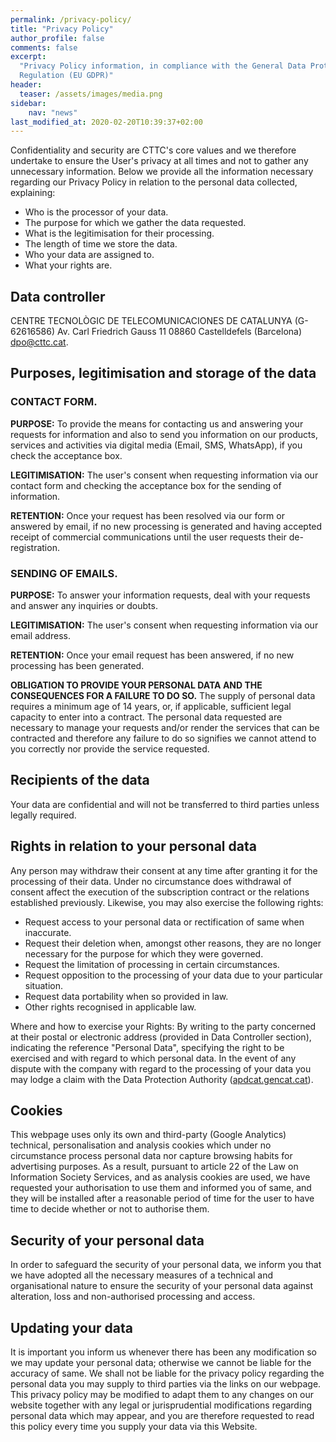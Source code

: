 ```yaml
---
permalink: /privacy-policy/
title: "Privacy Policy"
author_profile: false
comments: false
excerpt:
  "Privacy Policy information, in compliance with the General Data Protection
  Regulation (EU GDPR)"
header:
  teaser: /assets/images/media.png
sidebar:
    nav: "news"
last_modified_at: 2020-02-20T10:39:37+02:00
---
```



Confidentiality and security are CTTC's core values and we therefore undertake
to ensure the User's privacy at all times and not to gather any unnecessary
information. Below we provide all the information necessary regarding our
Privacy Policy in relation to the personal data collected, explaining:

 * Who is the processor of your data.
 * The purpose for which we gather the data requested.
 * What is the legitimisation for their processing.
 * The length of time we store the data.
 * Who your data are assigned to.
 * What your rights are.


## Data controller

CENTRE TECNOL&Ograve;GIC DE TELECOMUNICACIONES DE CATALUNYA (G-62616586)
Av. Carl Friedrich Gauss 11 08860 Castelldefels (Barcelona)
[dpo@cttc.cat](mailto:dpo@cttc.cat).

## Purposes, legitimisation and storage of the data

### CONTACT FORM.

**PURPOSE:** To provide the means for contacting us and answering your requests
for information and also to send you information on our products, services and
activities via digital media (Email, SMS, WhatsApp), if you check the acceptance
box.

**LEGITIMISATION:** The user's consent when requesting information via our
contact form and checking the acceptance box for the sending of information.

**RETENTION:** Once your request has been resolved via our form or answered by
email, if no new processing is generated and having accepted receipt of
commercial communications until the user requests their de-registration.


### SENDING OF EMAILS.

**PURPOSE:** To answer your information requests, deal with your requests and
answer any inquiries or doubts.

**LEGITIMISATION:** The user's consent when requesting information via our
email address.

**RETENTION:**  Once your email request has been answered, if no new processing
has been generated.

**OBLIGATION TO PROVIDE YOUR PERSONAL DATA AND THE CONSEQUENCES FOR A FAILURE
TO DO SO.** The supply of personal data requires a minimum age of 14 years, or,
if applicable, sufficient legal capacity to enter into a contract. The personal
data requested are necessary to manage your requests and/or render the services
that can be contracted and therefore any failure to do so signifies we cannot
attend to you correctly nor provide the service requested.

## Recipients of the data
Your data are confidential and will not be transferred to third parties unless
legally required.

## Rights in relation to your personal data
Any person may withdraw their consent at any time after granting it for the
processing of their data. Under no circumstance does withdrawal of consent
affect the execution of the subscription contract or the relations established
previously. Likewise, you may also exercise the following rights:

 * Request access to your personal data or rectification of same when inaccurate.
 * Request their deletion when, amongst other reasons, they are no longer
 necessary for the purpose for which they were governed.
 * Request the limitation of processing in certain circumstances.
 * Request opposition to the processing of your data due to your particular
 situation.
 * Request data portability when so provided in law.
 * Other rights recognised in applicable law.

Where and how to exercise your Rights: By writing to the party concerned at
their postal or electronic address (provided in Data Controller section),
indicating the reference "Personal Data", specifying the right to be exercised
and with regard to which personal data. In the event of any dispute with the
company with regard to the processing of your data you may lodge a claim with
the Data Protection Authority
([apdcat.gencat.cat](https://apdcat.gencat.cat/ca/inici)).

## Cookies
This webpage uses only its own and third-party (Google Analytics) technical,
personalisation and analysis cookies which under no circumstance process
personal data nor capture browsing habits for advertising purposes. As a result,
pursuant to article 22 of the Law on Information Society Services, and as
analysis cookies are used, we have requested your authorisation to use them and
informed you of same, and they will be installed after a reasonable period of
time for the user to have time to decide whether or not to authorise them.

## Security of your personal data
In order to safeguard the security of your personal data, we inform you that we
have adopted all the necessary measures of a technical and organisational nature
to ensure the security of your personal data against alteration, loss and
non-authorised processing and access.

## Updating your data
It is important you inform us whenever there has been any modification so we may
update your personal data; otherwise we cannot be liable for the accuracy of
same. We shall not be liable for the privacy policy regarding the personal data
you may supply to third parties via the links on our webpage. This privacy
policy may be modified to adapt them to any changes on our website together with
any legal or jurisprudential modifications regarding personal data which may
appear, and you are therefore requested to read this policy every time you
supply your data via this Website.
